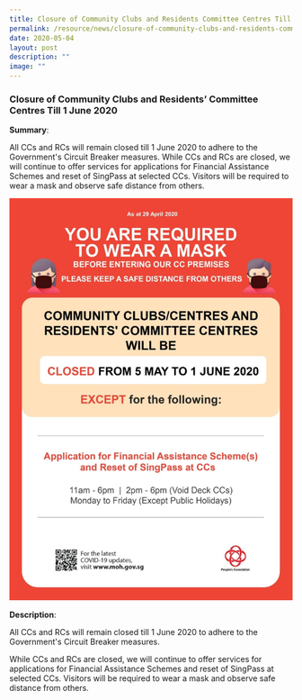 ```yaml
---
title: Closure of Community Clubs and Residents Committee Centres Till 1 June 2020
permalink: /resource/news/closure-of-community-clubs-and-residents-committee-centres-till-1-june-2020/
date: 2020-05-04
layout: post
description: ""
image: ""
---
```

### Closure of Community Clubs and Residents’ Committee Centres Till 1 June 2020 

**Summary**: 

All CCs and RCs will remain closed till 1 June 2020 to adhere to the Government's Circuit Breaker measures. While CCs and RCs are closed, we will continue to offer services for applications for Financial Assistance Schemes and reset of SingPass at selected CCs. Visitors will be required to wear a mask and observe safe distance from others. 

![](/images/NewsRoom/Closure%20of%20CC%20and%20RC.jpg)

**Description**: 

All CCs and RCs will remain closed till 1 June 2020 to adhere to the Government's Circuit Breaker measures. 

While CCs and RCs are closed, we will continue to offer services for applications for Financial Assistance Schemes and reset of SingPass at selected CCs. Visitors will be required to wear a mask and observe safe distance from others.